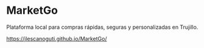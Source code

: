 # MarketGo
Plataforma local para compras rápidas, seguras y personalizadas en Trujillo.

https://jlescanoguti.github.io/MarketGo/
